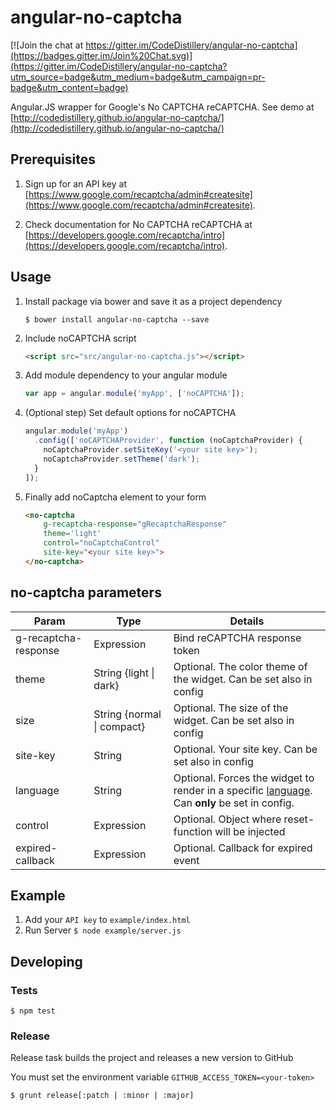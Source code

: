 angular-no-captcha
==================

[![Join the chat at https://gitter.im/CodeDistillery/angular-no-captcha](https://badges.gitter.im/Join%20Chat.svg)](https://gitter.im/CodeDistillery/angular-no-captcha?utm_source=badge&utm_medium=badge&utm_campaign=pr-badge&utm_content=badge)

Angular.JS wrapper for Google's No CAPTCHA reCAPTCHA. See demo at [http://codedistillery.github.io/angular-no-captcha/](http://codedistillery.github.io/angular-no-captcha/)

## Prerequisites

1. Sign up for an API key at [https://www.google.com/recaptcha/admin#createsite](https://www.google.com/recaptcha/admin#createsite).

1. Check documentation for No CAPTCHA reCAPTCHA at [https://developers.google.com/recaptcha/intro](https://developers.google.com/recaptcha/intro).

## Usage

1. Install package via bower and save it as a project dependency
    ```
    $ bower install angular-no-captcha --save
    ````

1. Include noCAPTCHA script
    ```html
    <script src="src/angular-no-captcha.js"></script>
    ```

1. Add module dependency to your angular module
    ```javascript
    var app = angular.module('myApp', ['noCAPTCHA']);
    ```

1. (Optional step) Set default options for noCAPTCHA 
    ```javascript
    angular.module('myApp')
      .config(['noCAPTCHAProvider', function (noCaptchaProvider) {
        noCaptchaProvider.setSiteKey('<your site key>');
        noCaptchaProvider.setTheme('dark');
      }
    ]);
    ```

1. Finally add noCaptcha element to your form
    ```html
    <no-captcha
        g-recaptcha-response="gRecaptchaResponse"
        theme='light'
        control="noCaptchaControl"
        site-key="<your site key>">
    </no-captcha>
    ```

## no-captcha parameters

| Param                | Type                       | Details                                                                                                                                               |
|----------------------|----------------------------|-------------------------------------------------------------------------------------------------------------------------------------------------------|
| g-recaptcha-response | Expression                 | Bind reCAPTCHA response token                                                                                                                         |
| theme                | String {light \| dark}     | Optional. The color theme of the widget. Can be set also in config                                                                                    |
| size                 | String {normal \| compact} | Optional. The size of the widget. Can be set also in config                                                                                           |
| site-key             | String                     | Optional. Your site key. Can be set also in config                                                                                                    |
| language             | String                     | Optional. Forces the widget to render in a specific [language](https://developers.google.com/recaptcha/docs/language). Can **only** be set in config. |
| control              | Expression                 | Optional. Object where reset-function will be injected                                                                                                |
| expired-callback     | Expression                 | Optional. Callback for expired event                                                                                                                  |

## Example

1. Add your ```API key``` to ```example/index.html```
1. Run Server ```$ node example/server.js```

## Developing

### Tests

```$ npm test```

### Release

Release task builds the project and releases a new version to GitHub

You must set the environment variable ```GITHUB_ACCESS_TOKEN=<your-token>```

```$ grunt release[:patch | :minor | :major]```
